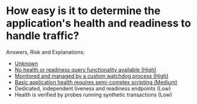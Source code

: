 # How easy is it to determine the application's health and readiness to handle traffic?

Answers, Risk and Explanations:

* [Unknown](./04-app-observability/appobsq03/exp01.md)
* [No health or readiness query functionality available (High)](./04-app-observability/appobsq03/exp02.md)
* [Monitored and managed by a custom watchdog process (High)](./04-app-observability/appobsq03/exp03.md)
* [Basic application health requires semi-complex scripting (Medium)](./04-app-observability/appobsq03/exp04.md)
* Dedicated, independent liveness and readiness endpoints (Low)
* Health is verified by probes running synthetic transactions (Low)

